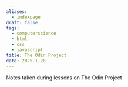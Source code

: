 ```yaml
---
aliases:
  - indexpage
draft: false
tags:
  - computerscience
  - html
  - css
  - javascript
title: The Odin Project
date: 2025-1-20
---
```


Notes taken during lessons on The Odin Project